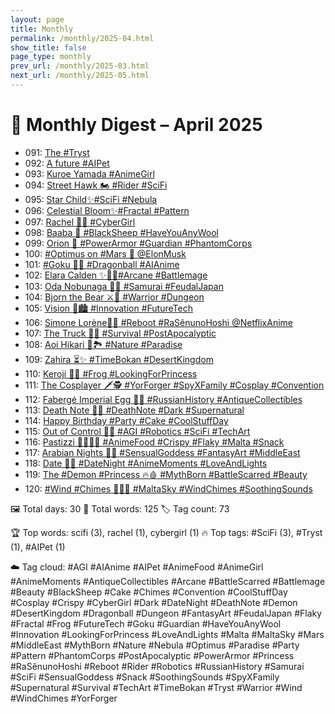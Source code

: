 ```yaml
---
layout: page
title: Monthly
permalink: /monthly/2025-04.html
show_title: false
page_type: monthly
prev_url: /monthly/2025-03.html
next_url: /monthly/2025-05.html
---
```


# 📅 Monthly Digest – April 2025

- 091: [The #Tryst](https://x.com/Trevorion/status/1907103509578969522)
- 092: [A future #AIPet](https://x.com/Trevorion/status/1907356610940252224)
- 093: [Kuroe Yamada #AnimeGirl](https://x.com/Trevorion/status/1907765412697145798)
- 094: [Street Hawk 🏍️ #Rider #SciFi](https://x.com/Trevorion/status/1908131123655295425)
- 095: [Star Child✨#SciFi #Nebula](https://x.com/Trevorion/status/1908442155724517492)
- 096: [Celestial Bloom✨#Fractal #Pattern](https://x.com/Trevorion/status/1908782580884795791)
- 097: [Rachel 🤷‍♀️ #CyberGirl](https://x.com/Trevorion/status/1909240175378522484)
- 098: [Baaba 🐏 #BlackSheep #HaveYouAnyWool](https://x.com/Trevorion/status/1909578051752546469)
- 099: [Orion 🦾 #PowerArmor #Guardian #PhantomCorps](https://x.com/Trevorion/status/1909947794921505207)
- 100: [#Optimus on #Mars 🦾 @ElonMusk](https://x.com/Trevorion/status/1910278918000493017)
- 101: [#Goku 🐉🔮 #Dragonball #AIAnime](https://x.com/Trevorion/status/1910719113242046857)
- 102: [Elara Calden ✨🧙‍♀️#Arcane #Battlemage](https://x.com/Trevorion/status/1911081346304188434)
- 103: [Oda Nobunaga 👹🗾 #Samurai #FeudalJapan](https://x.com/Trevorion/status/1911468656757797287)
- 104: [Bjorn the Bear ⚔️💪 #Warrior #Dungeon](https://x.com/Trevorion/status/1911822928129253856)
- 105: [Vision 🌃🏙️ #Innovation #FutureTech](https://x.com/Trevorion/status/1912158839580897336)
- 106: [Simone Lorène🤺🌷 #Reboot #RaSênunoHoshi @NetflixAnime](https://x.com/Trevorion/status/1912426040254668818)
- 107: [The Truck 🚛🌆 #Survival #PostApocalyptic](https://x.com/Trevorion/status/1912913106814066949)
- 108: [Aoi Hikari 💙🏞️ #Nature #Paradise](https://x.com/Trevorion/status/1913270762380677209)
- 109: [Zahira ⏳✨ #TimeBokan #DesertKingdom](https://x.com/Trevorion/status/1913675481863590036)
- 110: [Keroji 🐸👸 #Frog #LookingForPrincess](https://x.com/Trevorion/status/1913900007725400249)
- 111: [The Cosplayer 🗡️🕵️ #YorForger #SpyXFamily #Cosplay #Convention](https://x.com/Trevorion/status/1914378464422936659)
- 112: [Fabergé Imperial Egg 🥚💎 #RussianHistory #AntiqueCollectibles](https://x.com/Trevorion/status/1914772214995673442)
- 113: [Death Note 📖💀 #DeathNote #Dark #Supernatural](https://x.com/Trevorion/status/1915109629068976325)
- 114: [Happy Birthday #Party #Cake #CoolStuffDay](https://x.com/Trevorion/status/1915164447410102587)
- 115: [Out of Control 🤖🔴 #AGI #Robotics #SciFi  #TechArt](https://x.com/Trevorion/status/1915843620277530792)
- 116: [Pastizzi 👩‍🍳🇲🇹 #AnimeFood #Crispy #Flaky #Malta #Snack](https://x.com/Trevorion/status/1916214140739142030)
- 117: [Arabian Nights 💃✨ #SensualGoddess #FantasyArt #MiddleEast](https://x.com/Trevorion/status/1916576210483888389)
- 118: [Date 💖🌃 #DateNight #AnimeMoments #LoveAndLights](https://x.com/Trevorion/status/1916916045530775581)
- 119: [The #Demon #Princess 🔥🩸 #MythBorn #BattleScarred #Beauty](https://x.com/Trevorion/status/1917292982551580768)
- 120: [#Wind #Chimes 🎐🇲🇹 #MaltaSky #WindChimes #SoothingSounds](https://x.com/Trevorion/status/1917659614176268783)

🖼️ Total days: 30 📜 Total words: 125 🏷️ Tag count: 73

🏆 Top words: scifi (3), rachel (1), cybergirl (1)
🔥 Top tags: #SciFi (3), #Tryst (1), #AIPet (1)

☁️ Tag cloud: 
#AGI #AIAnime #AIPet #AnimeFood #AnimeGirl #AnimeMoments #AntiqueCollectibles #Arcane #BattleScarred #Battlemage #Beauty #BlackSheep #Cake #Chimes #Convention #CoolStuffDay #Cosplay #Crispy #CyberGirl #Dark #DateNight #DeathNote #Demon #DesertKingdom #Dragonball #Dungeon #FantasyArt #FeudalJapan #Flaky #Fractal #Frog #FutureTech #Goku #Guardian #HaveYouAnyWool #Innovation #LookingForPrincess #LoveAndLights #Malta #MaltaSky #Mars #MiddleEast #MythBorn #Nature #Nebula #Optimus #Paradise #Party #Pattern #PhantomCorps #PostApocalyptic #PowerArmor #Princess #RaSênunoHoshi #Reboot #Rider #Robotics #RussianHistory #Samurai #SciFi #SensualGoddess #Snack #SoothingSounds #SpyXFamily #Supernatural #Survival #TechArt #TimeBokan #Tryst #Warrior #Wind #WindChimes #YorForger

